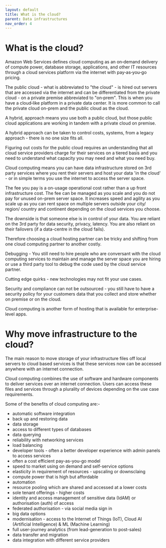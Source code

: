 ```yaml
---
layout: default
title: What is the cloud?
parent: Data infrastructures
nav_order: 4
---
```

 
 
# What is the cloud?

Amazon Web Services defines cloud computing as an on‑demand delivery of compute power, database storage, applications, and other IT resources through a cloud services platform via the internet with pay‑as‑you‑go pricing.

The public cloud - what is abbreviated to "the cloud" - is hired out servers that are accessed via the internet and can be differentiated from the private cloud - on a private premise abbreviated to "on‑prem". This is when you have a cloud‑like platform in a private data center. It is more common to call the private cloud on-prem and the public cloud as the cloud.
  
A hybrid, approach means you use both a public cloud, but those public cloud applications are working in tandem with a private cloud on premise.

A hybrid approach can be taken to control costs, systems, from a legacy approach - there is no one size fits all.

Figuring out costs for the public cloud requires an understanding that all cloud service providers charge for their services on a tiered basis and you need to understand what capacity you may need and what you need buy.

Cloud computing means you can have data infrastructure stored on 3rd party services where you rent their servers and host your data 'in the cloud' - or in simple terms you use the internet to access the server space.

The fee you pay is a on-usage operational cost rather than a up front infrastructure cost. The fee can be managed as you scale and you do not pay for unused on-prem server space. It increases speed and agility as you scale up as you can rent space on multiple servers outside your city/ region/ country and continent depending on the cloud services you choose.

The downside is that someone else is in control of your data. You are reliant on the 3rd party for data security, privacy, latency. You are also reliant on their failovers (if a data-centre in the cloud fails).

Therefore choosing a cloud hosting partner can be tricky and shifting from one cloud computing partner to another costly.

Debugging - You still need to hire people who are conversant with the cloud computing services to maintain and manage the server space you are hiring or use a third party tool to debug the code used by the cloud service partner.

Cutting edge quirks - new technologies may not fit your use cases.

Security and compliance can not be outsourced - you still have to have a security policy for your customers data that you collect and store whether on premise or on the cloud.

Cloud computing is another form of hosting that is available for enterprise-level apps.

# Why move infrastructure to the cloud?

The main reason to move storage of your infrastructure files off local servers to cloud based services is that these services now can be accessed anywhere with an internet connection.

Cloud computing combines the use of software and hardware components to deliver services over an internet connection. Users can access these files and services through a plurality of devices depending on the use case requirements. 

Some of the benefits of cloud computing are:-

- automatic software integration
- back up and restoring data
- data storage
- access to different types of databases
- data querying
- reliability with networking services
- load balancing
- developer tools - often a better developer experience with admin panels to access services
- often a cost efficient pay-as-you-go model
- speed to market using on demand and self-service options
- elasticity in requirement of resources - upscaling or downsclaing
- compute power that is high but affordable
- automation
- resource pooling which are shared and accessed at a lower costs
- sole tenant offerings - higher costs
- identity and access management of sensitive data (IdAM) or authorisation (auth) of access
- federated authorisation - via social media sign in
- big data options
- modernisation - access to the Internet of Things (IoT), Cloud AI (Artificial Intelligence)  & ML (Machine Learning)
- full user-journey analytics (from lead-generation to post-sales)
- data transfer and migration
- data integration with different service providers
